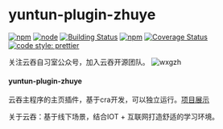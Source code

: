 # yuntun-plugin-zhuye
[![npm](https://img.shields.io/npm/v/yuntun-plugin-zhuye.svg?style=flat-square)](https://www.npmjs.com/package/yuntun-plugin-zhuye)
[![node](https://img.shields.io/node/v/yuntun-plugin-zhuye.svg?style=flat-square)](https://nodejs.org/)
[![Building Status](https://img.shields.io/travis/Yuntun-Study-Longue/yuntun-plugin-zhuye.svg?style=flat-square)](https://travis-ci.org/Yuntun-Study-Longue/yuntun-plugin-zhuye)
[![npm](https://img.shields.io/npm/l/yuntun-plugin-zhuye.svg?style=flat-square)](https://www.npmjs.com/package/yuntun-plugin-zhuye)
[![Coverage Status](https://img.shields.io/coveralls/github/Yuntun-Study-Longue/yuntun-plugin-zhuye.svg?style=flat-square)](https://coveralls.io/github/Yuntun-Study-Longue/yuntun-plugin-zhuye)
[![code style: prettier](https://img.shields.io/badge/code_style-prettier-ff69b4.svg?style=flat-square)](https://github.com/prettier/prettier)

关注云吞自习室公众号，加入云吞开源团队。
![wxgzh](https://user-images.githubusercontent.com/73932872/110196080-14359600-7e7d-11eb-9a9e-4f76745a9904.jpg)

#### yuntun-plugin-zhuye
云吞主程序的主页插件，基于cra开发，可以独立运行。[项目展示](https://m.yuntun-bj.com/zhuye/shoplist/shop)


关于云吞：基于线下场景，结合IOT + 互联网打造舒适的学习环境。

